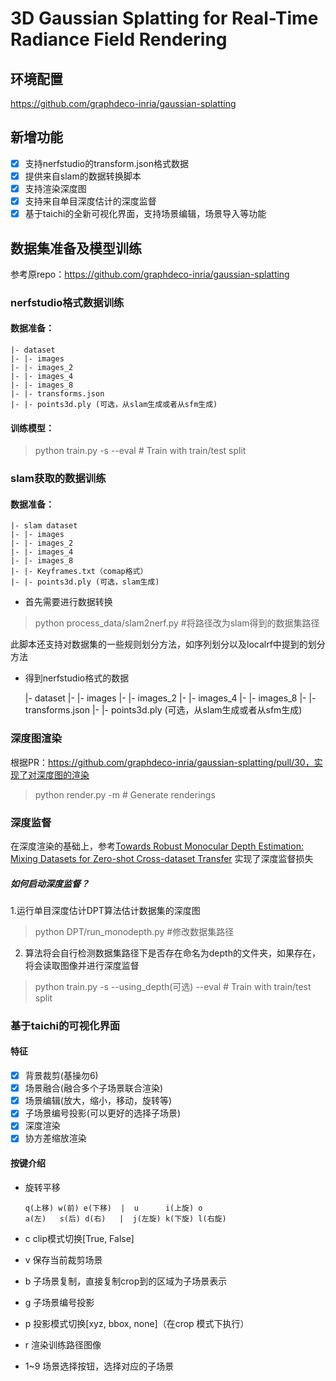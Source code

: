 # 3D Gaussian Splatting for Real-Time Radiance Field Rendering
## 环境配置
https://github.com/graphdeco-inria/gaussian-splatting
## 新增功能
- [x] 支持nerfstudio的transform.json格式数据
- [x] 提供来自slam的数据转换脚本
- [x] 支持渲染深度图
- [x] 支持来自单目深度估计的深度监督
- [x] 基于taichi的全新可视化界面，支持场景编辑，场景导入等功能

## 数据集准备及模型训练

参考原repo：https://github.com/graphdeco-inria/gaussian-splatting

### nerfstudio格式数据训练
#### 数据准备：

    |- dataset
    |- |- images
    |- |- images_2
    |- |- images_4
    |- |- images_8
    |- |- transforms.json
    |- |- points3d.ply (可选，从slam生成或者从sfm生成)

#### 训练模型：
> python train.py -s <path to NeRF Studio or instant ngp dataset> --eval # Train with train/test split

### slam获取的数据训练
#### 数据准备：

    |- slam dataset
    |- |- images
    |- |- images_2
    |- |- images_4
    |- |- images_8
    |- |- Keyframes.txt（comap格式）
    |- |- points3d.ply (可选，slam生成)


* 首先需要进行数据转换
>python process_data/slam2nerf.py #将路径改为slam得到的数据集路径


此脚本还支持对数据集的一些规则划分方法，如序列划分以及localrf中提到的划分方法

* 得到nerfstudio格式的数据


    |- dataset
    |- |- images
    |- |- images_2
    |- |- images_4
    |- |- images_8
    |- |- transforms.json
    |- |- points3d.ply (可选，从slam生成或者从sfm生成)

### 深度图渲染
根据PR：https://github.com/graphdeco-inria/gaussian-splatting/pull/30，实现了对深度图的渲染
>python render.py -m <path to trained model> # Generate renderings
### 深度监督
在深度渲染的基础上，参考[Towards Robust Monocular Depth Estimation: Mixing Datasets for Zero-shot Cross-dataset Transfer](https://arxiv.org/abs/1907.01341)
实现了深度监督损失 
##### 如何启动深度监督？
1.运行单目深度估计DPT算法估计数据集的深度图
> python DPT/run_monodepth.py #修改数据集路径
2. 算法将会自行检测数据集路径下是否存在命名为depth的文件夹，如果存在，将会读取图像并进行深度监督
> python train.py -s <path to NeRF Studio or instant ngp dataset> --using_depth(可选) --eval # Train with train/test split 

### 基于taichi的可视化界面
#### 特征
- [x] 背景裁剪(基操勿6)
- [x] 场景融合(融合多个子场景联合渲染)
- [x] 场景编辑(放大，缩小，移动，旋转等)
- [x] 子场景编号投影(可以更好的选择子场景)
- [x] 深度渲染
- [x] 协方差缩放渲染
#### 按键介绍
- 旋转平移

      q(上移) w(前) e(下移)  |  u      i(上旋) o
      a(左)   s(后) d(右)   |  j(左旋) k(下旋) l(右旋) 

- c clip模式切换[True, False]
- v 保存当前裁剪场景
- b 子场景复制，直接复制crop到的区域为子场景表示
- g 子场景编号投影
- p 投影模式切换[xyz, bbox, none]（在crop 模式下执行）
- r 渲染训练路径图像
- 1~9 场景选择按钮，选择对应的子场景